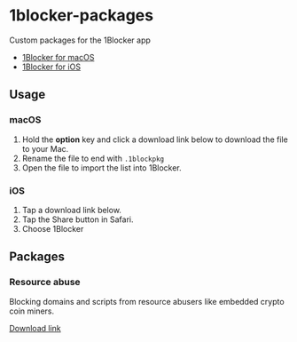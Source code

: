 # 1blocker-packages
Custom packages for the 1Blocker app

* [1Blocker for macOS](https://itunes.apple.com/app/id1107421413)
* [1Blocker for iOS](https://itunes.apple.com/app/id1025729002)

## Usage

### macOS

1. Hold the **option** key and click a download link below to download the file to your Mac.
2. Rename the file to end with `.1blockpkg`
2. Open the file to import the list into 1Blocker.

### iOS

1. Tap a download link below.
2. Tap the Share button in Safari.
3. Choose 1Blocker

## Packages

### Resource abuse

Blocking domains and scripts from resource abusers like embedded crypto coin miners.

[Download link](https://github.com/fvdm/1blocker-packages/raw/master/Resource%20abuse.1blockpgb)
